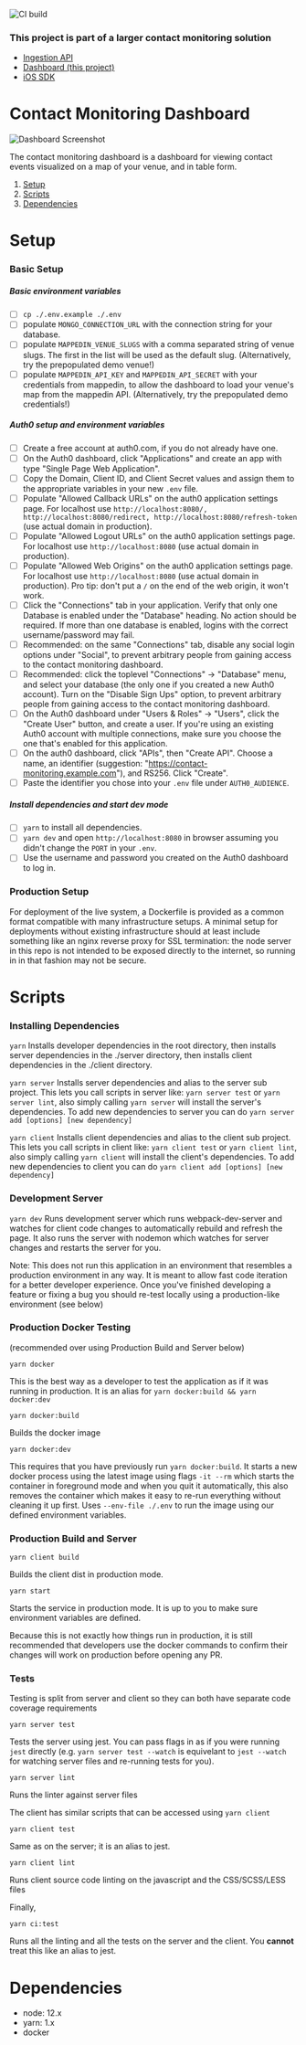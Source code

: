 ![CI build](https://github.com/MappedIn/contact-monitoring-dashboard/workflows/CI/badge.svg)

### This project is part of a larger contact monitoring solution

-   [Ingestion API](https://github.com/MappedIn/contact-monitoring-ingest-api)
-   [Dashboard (this project)](https://github.com/MappedIn/contact-monitoring-dashboard)
-   [iOS SDK](https://github.com/MappedIn/contact-monitoring-ios-sdk)

# Contact Monitoring Dashboard

![Dashboard Screenshot](./dashboard.png)

The contact monitoring dashboard is a dashboard for viewing contact events visualized on a map of your venue, and in table form.

1. [Setup](#Setup)
2. [Scripts](#scripts)
3. [Dependencies](#dependencies)

[](#Setup)

# Setup

### Basic Setup

##### Basic environment variables

-   [ ] `cp ./.env.example ./.env`
-   [ ] populate `MONGO_CONNECTION_URL` with the connection string for your database.
-   [ ] populate `MAPPEDIN_VENUE_SLUGS` with a comma separated string of venue slugs. The first in the list will be used as the default slug. (Alternatively, try the prepopulated demo venue!)
-   [ ] populate `MAPPEDIN_API_KEY` and `MAPPEDIN_API_SECRET` with your credentials from mappedin, to allow the dashboard to load your venue's map from the mappedin API. (Alternatively, try the prepopulated demo credentials!)

##### Auth0 setup and environment variables

-   [ ] Create a free account at auth0.com, if you do not already have one.
-   [ ] On the Auth0 dashboard, click "Applications" and create an app with type "Single Page Web Application".
-   [ ] Copy the Domain, Client ID, and Client Secret values and assign them to the appropriate variables in your new `.env` file.
-   [ ] Populate "Allowed Callback URLs" on the auth0 application settings page. For localhost use `http://localhost:8080/, http://localhost:8080/redirect, http://localhost:8080/refresh-token` (use actual domain in production).
-   [ ] Populate "Allowed Logout URLs" on the auth0 application settings page. For localhost use `http://localhost:8080` (use actual domain in production).
-   [ ] Populate "Allowed Web Origins" on the auth0 application settings page. For localhost use `http://localhost:8080` (use actual domain in production). Pro tip: don't put a `/` on the end of the web origin, it won't work.
-   [ ] Click the "Connections" tab in your application. Verify that only one Database is enabled under the "Database" heading. No action should be required. If more than one database is enabled, logins with the correct username/password may fail.
-   [ ] Recommended: on the same "Connections" tab, disable any social login options under "Social", to prevent arbitrary people from gaining access to the contact monitoring dashboard.
-   [ ] Recommended: click the toplevel "Connections" -> "Database" menu, and select your database (the only one if you created a new Auth0 account). Turn on the "Disable Sign Ups" option, to prevent arbitrary people from gaining access to the contact monitoring dashboard.
-   [ ] On the Auth0 dashboard under "Users & Roles" -> "Users", click the "Create User" button, and create a user. If you're using an existing Auth0 account with multiple connections, make sure you choose the one that's enabled for this application.
-   [ ] On the auth0 dashboard, click "APIs", then "Create API". Choose a name, an identifier (suggestion: "https://contact-monitoring.example.com"), and RS256. Click "Create".
-   [ ] Paste the identifier you chose into your `.env` file under `AUTH0_AUDIENCE`.

##### Install dependencies and start dev mode

-   [ ] `yarn` to install all dependencies.
-   [ ] `yarn dev` and open `http://localhost:8080` in browser assuming you didn't change the `PORT` in your `.env`.
-   [ ] Use the username and password you created on the Auth0 dashboard to log in.

### Production Setup

For deployment of the live system, a Dockerfile is provided as a common format compatible with many infrastructure setups. A minimal setup for deployments without existing infrastructure should at least include something like an nginx reverse proxy for SSL termination: the node server in this repo is not intended to be exposed directly to the internet, so running in in that fashion may not be secure.

[](#scripts)

# Scripts

### Installing Dependencies

`yarn`
Installs developer dependencies in the root directory, then installs server dependencies in the ./server directory, then installs client dependencies in the ./client directory.

`yarn server`
Installs server dependencies and alias to the server sub project. This lets you call scripts in server like: `yarn server test` or `yarn server lint`, also simply calling `yarn server` will install the server's dependencies. To add new dependencies to server you can do `yarn server add [options] [new dependency]`

`yarn client`
Installs client dependencies and alias to the client sub project. This lets you call scripts in client like: `yarn client test` or `yarn client lint`, also simply calling `yarn client` will install the client's dependencies. To add new dependencies to client you can do `yarn client add [options] [new dependency]`

### Development Server

`yarn dev`
Runs development server which runs webpack-dev-server and watches for client code changes to automatically rebuild and refresh the page. It also runs the server with nodemon which watches for server changes and restarts the server for you.

Note: This does not run this application in an environment that resembles a production environment in any way. It is meant to allow fast code iteration for a better developer experience. Once you've finished developing a feature or fixing a bug you should re-test locally using a production-like environment (see below)

### Production Docker Testing

(recommended over using Production Build and Server below)

`yarn docker`

This is the best way as a developer to test the application as if it was running in production. It is an alias for `yarn docker:build && yarn docker:dev`

`yarn docker:build`

Builds the docker image

`yarn docker:dev`

This requires that you have previously run `yarn docker:build`. It starts a new docker process using the latest image using flags `-it --rm` which starts the container in foreground mode and when you quit it automatically, this also removes the container which makes it easy to re-run everything without cleaning it up first. Uses `--env-file ./.env` to run the image using our defined environment variables.

### Production Build and Server

`yarn client build`

Builds the client dist in production mode.

`yarn start`

Starts the service in production mode. It is up to you to make sure environment variables are defined.

Because this is not exactly how things run in production, it is still recommended that developers use the docker commands to confirm their changes will work on production before opening any PR.

### Tests

Testing is split from server and client so they can both have separate code coverage requirements

`yarn server test`

Tests the server using jest. You can pass flags in as if you were running `jest` directly (e.g. `yarn server test --watch` is equivelant to `jest --watch` for watching server files and re-running tests for you).

`yarn server lint`

Runs the linter against server files

The client has similar scripts that can be accessed using `yarn client`

`yarn client test`

Same as on the server; it is an alias to jest.

`yarn client lint`

Runs client source code linting on the javascript and the CSS/SCSS/LESS files

Finally,

`yarn ci:test`

Runs all the linting and all the tests on the server and the client. You **cannot** treat this like an alias to jest.

[](#dependencies)

# Dependencies

-   node: 12.x
-   yarn: 1.x
-   docker
